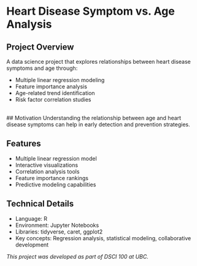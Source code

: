 # Heart Disease Symptom vs. Age Analysis
## Project Overview
A data science project that explores relationships between heart disease symptoms and age through:
* Multiple linear regression modeling
* Feature importance analysis
* Age-related trend identification
* Risk factor correlation studies
<br/>
## Motivation
Understanding the relationship between age and heart disease symptoms can help in early detection and prevention strategies.

## Features
* Multiple linear regression model
* Interactive visualizations
* Correlation analysis tools
* Feature importance rankings
* Predictive modeling capabilities

## Technical Details
* Language: R
* Environment: Jupyter Notebooks
* Libraries: tidyverse, caret, ggplot2
* Key concepts: Regression analysis, statistical modeling, collaborative development








_This project was developed as part of DSCI 100 at UBC._

